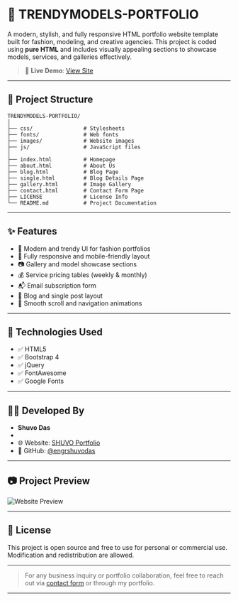 # 💃 TRENDYMODELS-PORTFOLIO

A modern, stylish, and fully responsive HTML portfolio website template built for fashion, modeling, and creative agencies. This project is coded using **pure HTML** and includes visually appealing sections to showcase models, services, and galleries effectively.

> 🔗 **Live Demo**: [View Site](https://engrshuvodas.github.io/TrendyModels-Portfolio/)

---

## 📁 Project Structure

```
TRENDYMODELS-PORTFOLIO/
│
├── css/                # Stylesheets
├── fonts/              # Web fonts
├── images/             # Website images
├── js/                 # JavaScript files
│
├── index.html          # Homepage
├── about.html          # About Us
├── blog.html           # Blog Page
├── single.html         # Blog Details Page
├── gallery.html        # Image Gallery
├── contact.html        # Contact Form Page
├── LICENSE             # License Info
└── README.md           # Project Documentation
```

---

## ✨ Features

- 🎨 Modern and trendy UI for fashion portfolios  
- 📱 Fully responsive and mobile-friendly layout  
- 📷 Gallery and model showcase sections  
- 💰 Service pricing tables (weekly & monthly)  
- 📬 Email subscription form  
- 💬 Blog and single post layout  
- 📌 Smooth scroll and navigation animations  

---

## 🔧 Technologies Used

- ✅ HTML5  
- ✅ Bootstrap 4  
- ✅ jQuery  
- ✅ FontAwesome  
- ✅ Google Fonts  

---

## 👨‍💻 Developed By

- **Shuvo Das**
- <li>🌐 Website: <a href="https://engrshuvodas.github.io/SHUVO-_portfolio/" target="_blank">SHUVO Portfolio</a></li>
- 💼 GitHub: [@engrshuvodas](https://github.com/engrshuvodas)

---

## 📷 Project Preview

![Website Preview](images/look-preview.png)

---

## 📃 License

This project is open source and free to use for personal or commercial use. Modification and redistribution are allowed.

---

> For any business inquiry or portfolio collaboration, feel free to reach out via [contact form](contact.html) or through my portfolio.

---
